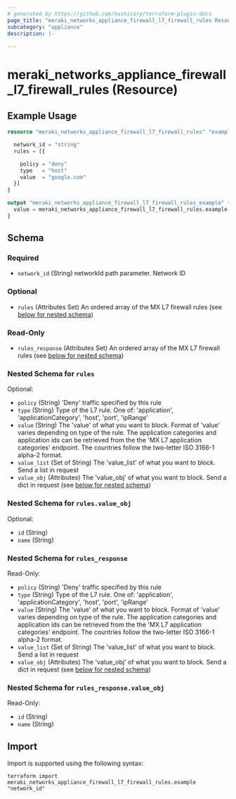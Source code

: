 ```yaml
---
# generated by https://github.com/hashicorp/terraform-plugin-docs
page_title: "meraki_networks_appliance_firewall_l7_firewall_rules Resource - terraform-provider-meraki"
subcategory: "appliance"
description: |-
  
---
```


# meraki_networks_appliance_firewall_l7_firewall_rules (Resource)



## Example Usage

```terraform
resource "meraki_networks_appliance_firewall_l7_firewall_rules" "example" {

  network_id = "string"
  rules = [{

    policy = "deny"
    type   = "host"
    value  = "google.com"
  }]
}

output "meraki_networks_appliance_firewall_l7_firewall_rules_example" {
  value = meraki_networks_appliance_firewall_l7_firewall_rules.example
}
```

<!-- schema generated by tfplugindocs -->
## Schema

### Required

- `network_id` (String) networkId path parameter. Network ID

### Optional

- `rules` (Attributes Set) An ordered array of the MX L7 firewall rules (see [below for nested schema](#nestedatt--rules))

### Read-Only

- `rules_response` (Attributes Set) An ordered array of the MX L7 firewall rules (see [below for nested schema](#nestedatt--rules_response))

<a id="nestedatt--rules"></a>
### Nested Schema for `rules`

Optional:

- `policy` (String) 'Deny' traffic specified by this rule
- `type` (String) Type of the L7 rule. One of: 'application', 'applicationCategory', 'host', 'port', 'ipRange'
- `value` (String) The 'value' of what you want to block. Format of 'value' varies depending on type of the rule. The application categories and application ids can be retrieved from the the 'MX L7 application categories' endpoint. The countries follow the two-letter ISO 3166-1 alpha-2 format.
- `value_list` (Set of String) The 'value_list' of what you want to block. Send a list in request
- `value_obj` (Attributes) The 'value_obj' of what you want to block. Send a dict in request (see [below for nested schema](#nestedatt--rules--value_obj))

<a id="nestedatt--rules--value_obj"></a>
### Nested Schema for `rules.value_obj`

Optional:

- `id` (String)
- `name` (String)



<a id="nestedatt--rules_response"></a>
### Nested Schema for `rules_response`

Read-Only:

- `policy` (String) 'Deny' traffic specified by this rule
- `type` (String) Type of the L7 rule. One of: 'application', 'applicationCategory', 'host', 'port', 'ipRange'
- `value` (String) The 'value' of what you want to block. Format of 'value' varies depending on type of the rule. The application categories and application ids can be retrieved from the the 'MX L7 application categories' endpoint. The countries follow the two-letter ISO 3166-1 alpha-2 format.
- `value_list` (Set of String) The 'value_list' of what you want to block. Send a list in request
- `value_obj` (Attributes) The 'value_obj' of what you want to block. Send a dict in request (see [below for nested schema](#nestedatt--rules_response--value_obj))

<a id="nestedatt--rules_response--value_obj"></a>
### Nested Schema for `rules_response.value_obj`

Read-Only:

- `id` (String)
- `name` (String)

## Import

Import is supported using the following syntax:

```shell
terraform import meraki_networks_appliance_firewall_l7_firewall_rules.example "network_id"
```
